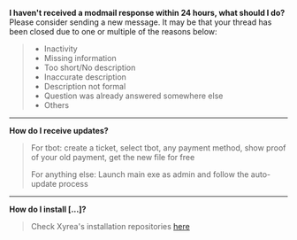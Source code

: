 **I haven't received a modmail response within 24 hours, what should I do?**
Please consider sending a new message.
It may be that your thread has been closed due to one or multiple of the reasons below:
> - Inactivity
> - Missing information
> - Too short/No description
> - Inaccurate description
> - Description not formal
> - Question was already answered somewhere else
> - Others

---

**How do I receive updates?**
> For tbot: create a ticket, select tbot, any payment method, show proof of your old payment, get the new file for free
> 
> For anything else: Launch main exe as admin and follow the auto-update process

---

**How do I install [...]?**
> Check Xyrea's installation repositories [here](https://github.com/Xyrea)
